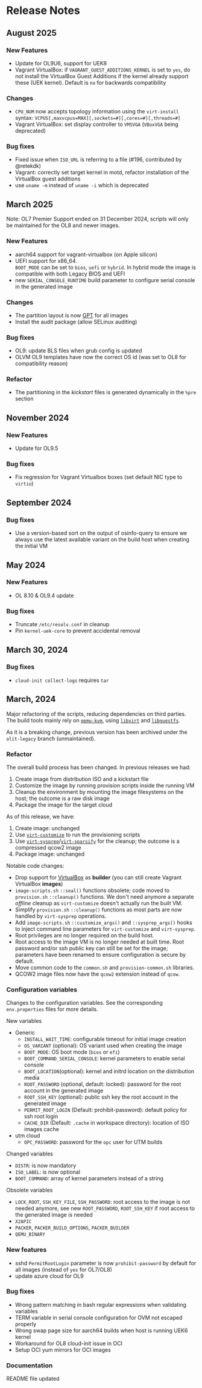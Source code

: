 # Release Notes

## August 2025

### New Features

- Update for OL9U6, support for UEK8
- Vagrant VirtualBox: if `VAGRANT_GUEST_ADDITIONS_KERNEL` is set to `yes`, do not install the VirtualBox Guest Additions
  if the kernel already support these (UEK kernel). Default is `no` for backwards compatibility

### Changes

- `CPU_NUM` now accepts topology information using the `virt-install` syntax: `VCPUS[,maxvcpus=MAX][,sockets=#][,cores=#][,threads=#]`
- Vagrant VirtualBox: set display controller to `VMSVGA` (`VBoxVGA` being deprecated)

### Bug fixes

- Fixed issue when `ISO_URL` is referring to a file (#196, contributed by @retekdk)
- Vagrant: correctly set target kernel in motd, refactor installation of the
  VirtualBox guest additions
- use `uname -m` instead of `uname -i` which is deprecated

## March 2025

Note: OL7 Premier Support ended on 31 December 2024, scripts will only be maintained for the OL8 and newer images.

### New Features

- aarch64 support for vagrant-virtualbox (on Apple silicon)
- UEFI support for x86_64.  
  `BOOT_MODE` can be set to `bios`, `uefi` or `hybrid`. In hybrid mode the image is compatible with both Legacy BIOS and UEFI
- new `SERIAL_CONSOLE_RUNTIME` build parameter to configure serial console in the generated image

### Changes

- The partition layout is now [GPT](https://en.wikipedia.org/wiki/GUID_Partition_Table) for all images
- Install the audit package (allow SELinux auditing)

### Bug fixes

- OL9: update BLS files when grub config is updated
- OLVM OL9 templates have now the correct OS id (was set to OL8 for compatibility reason)

### Refactor

- The partitioning in the _kickstart_ files is generated dynamically in the `%pre` section

## November 2024

### New Features

- Update for OL9.5

### Bug fixes

- Fix regression for Vagrant Virtualbox boxes (set default NIC type to `virtio`)

## September 2024

### Bug fixes

- Use a version-based sort on the output of osinfo-query to ensure we always use the latest available variant on the build host when creating the initial VM

## May 2024

### New Features

- OL 8.10 & OL9.4 update

### Bug fixes

- Truncate `/etc/resolv.conf` in cleanup
- Pin `kernel-uek-core` to prevent accidental removal

## March 30, 2024

### Bug fixes

- `cloud-init collect-logs` requires `tar`

## March, 2024

Major refactoring of the scripts, reducing dependencies on third parties.
The build tools mainly rely on  [`qemu-kvm`](http://www.qemu.org/), using [`libvirt`](https://libvirt.org/) and [`libguestfs`](https://libguestfs.org/).

As it is a breaking change, previous version has been archived under the `olit-legacy` branch (unmaintained).

### Refactor

The overall build process has been changed. In previous releases we had:

1. Create image from distribution ISO and a kickstart file
1. Customize the image by running provision scripts inside the running VM
1. Cleanup the environment by mounting the image filesystems on the host;
   the outcome is a raw disk image
1. Package the image for the target cloud

As of this release, we have:

1. Create image: unchanged
1. Use [`virt-customize`](customize) to run the provisioning scripts
1. Use [`virt-sysprep`](https://libguestfs.org/virt-sysprep.1.html)/[`virt-sparsify`](https://libguestfs.org/virt-sparsify.1.html) for the cleanup;
   the outcome is a compressed qcow2 image
1. Package image: unchanged

Notable code changes:

- Drop support for [VirtualBox](https://www.virtualbox.org/) as __builder__ (you can still create Vagrant VirtualBox __images__)
- `image-scripts.sh` `::seal()` functions obsolete; code moved to `provision.sh` `::cleanup()` functions.
  We don't need anymore a separate _offline_ cleanup as `virt-customize` doesn't actually run the built VM.
- Simplify `provision.sh` `::cleanup()` functions as most parts are now handled by `virt-sysprep` operations.
- Add `image-scripts.sh` `::customize_args()` and  `::sysprep_args()` hooks to inject command line parameters for  `virt-customize` and `virt-sysprep`.
- Root privileges are no longer required on the build host.
- Root access to the image VM is no longer needed at built time. Root password and/or ssh public key can still be set for the image; parameters have been renamed to ensure configuration is secure by default.
- Move common code to the `common.sh` and `provision-common.sh` libraries.
- QCOW2 image files now have the `qcow2` extension instead of `qcow`.

### Configuration variables

Changes to the configuration variables.
See the corresponding `env.properties` files for more details.

New variables

- Generic
  - `INSTALL_WAIT_TIME`: configurable timeout for initial image creation
  - `OS_VARIANT` (optional): OS variant used when creating the image
  - `BOOT_MODE`: OS boot mode (`bios` or `efi`)
  - `BOOT_COMMAND_SERIAL_CONSOLE`: kernel parameters to enable serial console
  - `BOOT_LOCATION`(optional): kernel and initrd location on the distribution media
  - `ROOT_PASSWORD` (optional, default: locked): password for the root account in the generated image
  - `ROOT_SSH_KEY` (optional): public ssh key the root account in the generated image
  - `PERMIT_ROOT_LOGIN` (Default: prohibit-password): default policy for ssh root login
  - `CACHE_DIR` (Default: `.cache` in workspace directory): location of ISO images cache
- utm cloud
  - `OPC_PASSWORD`: password for the `opc` user for UTM builds

Changed variables

- `DISTR`: is now mandatory
- `ISO_LABEL`: is now optional
- `BOOT_COMMAND`: array of kernel parameters instead of a string

Obsolete variables

- `LOCK_ROOT`, `SSH_KEY_FILE`, `SSH_PASSWORD`: root access to the image is not needed anymore, see new `ROOT_PASSWORD`, `ROOT_SSH_KEY` if root access to the generated image is needed
- `X2APIC`
- `PACKER`, `PACKER_BUILD_OPTIONS`, `PACKER_BUILDER`
- `QEMU_BINARY`

### New features

- sshd `PermitRootLogin` parameter is now `prohibit-password` by default for all images (instead of `yes` for OL7/OL8)
- update azure cloud for OL9

### Bug fixes

- Wrong pattern matching in bash regular expressions when validating variables
- TERM variable in serial console configuration for OVM not escaped properly
- Wrong swap page size for aarch64 builds when host is running UEK6 kernel
- Workaround for OL8 cloud-init issue in OCI
- Setup OCI yum mirrors for OCI images

### Documentation

README file updated
